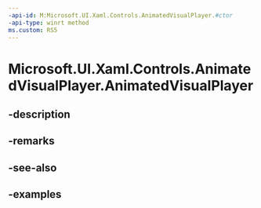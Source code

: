 ```yaml
---
-api-id: M:Microsoft.UI.Xaml.Controls.AnimatedVisualPlayer.#ctor
-api-type: winrt method
ms.custom: RS5
---
```


<!-- Method syntax.
public AnimatedVisualPlayer.AnimatedVisualPlayer()
-->

# Microsoft.UI.Xaml.Controls.AnimatedVisualPlayer.AnimatedVisualPlayer

## -description

## -remarks

## -see-also

## -examples


